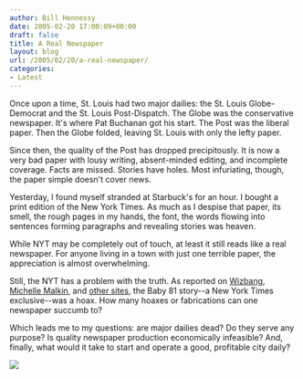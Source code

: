 ```yaml
---
author: Bill Hennessy
date: 2005-02-20 17:00:09+00:00
draft: false
title: A Real Newspaper
layout: blog
url: /2005/02/20/a-real-newspaper/
categories:
- Latest
---
```


Once upon a time, St. Louis had two major dailies: the St. Louis Globe-Democrat and the St. Louis Post-Dispatch. The Globe was the conservative newspaper. It's where Pat Buchanan got his start. The Post was the liberal paper. Then the Globe folded, leaving St. Louis with only the lefty paper.




Since then, the quality of the Post has dropped precipitously. It is now a very bad paper with lousy writing, absent-minded editing, and incomplete coverage. Facts are missed. Stories have holes. Most infuriating, though, the paper simple doesn't cover news. 




Yesterday, I found myself stranded at Starbuck's for an hour. I bought a print edition of the New York Times. As much as I despise that paper, its smell, the rough pages in my hands, the font, the words flowing into sentences forming paragraphs and revealing stories was heaven.




While NYT may be completely out of touch, at least it still reads like a real newspaper. For anyone living in a town with just one terrible paper, the appreciation is almost overwhelming.




Still, the NYT has a problem with the truth. As reported on [Wizbang](https://wizbangblog.com/archives/005146.php), [Michelle Malkin](https://michellemalkin.com/archives/001556.htm), and [other sites](https://www.lankabusinessonline.com/new_full_story.php?subcatcode=22&catname=Offbeat&newscode=450378004), the Baby 81 story--a New York Times exclusive--was a hoax. How many hoaxes or fabrications can one newspaper succumb to?




Which leads me to my questions: are major dailies dead? Do they serve any purpose? Is quality newspaper production economically infeasible? And, finally, what would it take to start and operate a good, profitable city daily?

![](https://blog.billhennessy.com/aggbug.aspx?PostID=1136)

